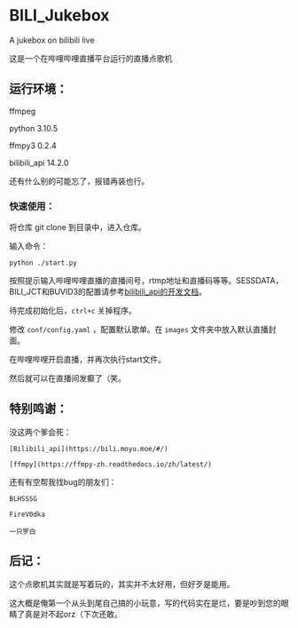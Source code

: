 # BILI_Jukebox
A jukebox on bilibili live

这是一个在哔哩哔哩直播平台运行的直播点歌机

## 运行环境：

ffmpeg

python 3.10.5

ffmpy3 0.2.4

bilibili_api 14.2.0

还有什么别的可能忘了，报错再装也行。

### 快速使用：

将仓库 git clone 到目录中，进入仓库。

输入命令：

```shell
python ./start.py
```

按照提示输入哔哩哔哩直播的直播间号，rtmp地址和直播码等等。SESSDATA，BILI_JCT和BUVID3的配置请参考[bilibili_api的开发文档](https://bili.moyu.moe/#/get-credential)。

待完成初始化后，```ctrl+c``` 关掉程序。

修改 ```conf/config.yaml``` ，配置默认歌单。在 ```images``` 文件夹中放入默认直播封面。

在哔哩哔哩开启直播，并再次执行start文件。

然后就可以在直播间发癫了（笑。

## 特别鸣谢：

没这两个爹会死：

	[Bilibili_api](https://bili.moyu.moe/#/)

	[ffmpy](https://ffmpy-zh.readthedocs.io/zh/latest/)

还有有空帮我找bug的朋友们：

	BLHSSSG

	FireV0dka
    
	一只罗白

## 后记：

这个点歌机其实就是写着玩的，其实并不太好用，但好歹是能用。

这大概是俺第一个从头到尾自己搞的小玩意，写的代码实在是烂，要是吵到您的眼睛了真是对不起orz（下次还敢。
